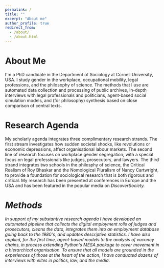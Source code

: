```yaml
---
permalink: /
title: ""
excerpt: "About me"
author_profile: true
redirect_from: 
  - /about/
  - /about.html
---
```


About Me
======

I'm a PhD candidate in the Department of Sociology at Cornell University, USA. I study gender in the workplace, occupational mobility, legal professions, and the philosophy of science. The methods that I use are automated data collection and processing of public archives, in-depth interviews with legal professionals and politicians, agent-based social simulation models, and (for philosophy) synthesis based on close comparison of central texts. 

Research Agenda
======

My scholarly agenda integrates three complimentary research strands. The first stream investigates how sudden societal shocks, like revolutions or economic depressions, affect organisational labour markets. The second line of research focuses on workplace gender segregation, with a special focus on legal professionals like judges, prosecutors, and lawyers. The third strand integrates two schools in the philosphy of science, the Critical Realism of Roy Bhaskar and the Nomological Pluralism of Nancy Cartwright, to provide a foundation for sociological research that is both rigorous and critical. My research has been presented at conferences in Europe and the USA and has been featured in the popular media on <i>DiscoverSociety<i>.
  
Methods
======

In support of my substantive research agenda I have developed an automated pipeline that collects the digital employment rolls of judges and prosecutors, cleans the data, integrates them into an employment database going back to the 1980's, and updates descriptive statistics. I have also applied, for the first time, agent-based models to the analysis of vacancy chains, in process extending Python's MESA package to cover movement in a hierarchical organisation. To ensure that all models are grounded in the experiences of those at the heart of the action, I have conducted dozens of interviews with elites in politics, law, and the media. 
